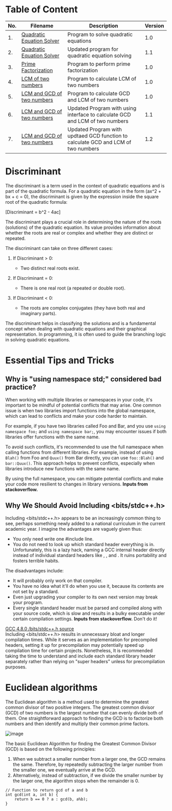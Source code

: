 # Table of Content

| No. | Filename                                             | Description                                      | Version |
|-----|------------------------------------------------------|--------------------------------------------------|---------|
| 1.  | [Quadratic Equation Solver ](./Quadratic_Equation_Solver_V1.0.cpp) | Program to solve quadratic equations     | 1.0     |
| 2.  | [Quadratic Equation Solver](./Quadratic_Equation_Solver_V1.1.cpp) | Updated program for quadratic equation solving     | 1.1     |
| 3.  | [Prime Factorization](./Prime_Factorization_V1.0.cpp) | Program to perform prime factorization            | 1.0     |
| 4.  | [LCM of two numbers](./LCM_two_numbers_V1.0.cpp)         | Program to calculate LCM of two numbers           | 1.0     |
| 5.  | [LCM and GCD of two numbers](./GCD_two_numbers_V1.0.cpp)         | Program to calculate GCD and LCM of two numbers           | 1.0     |
| 6.  | [LCM and GCD of two numbers](./GCD_LCM_two_numbers_V1.1.cpp) | Updated Program with using interface to calculate GCD and LCM of two numbers   | 1.1     |
| 7.  | [LCM and GCD of two numbers](./GCD_LCM_two_numbers_V1.2.cpp) | Updated Program with updtaed GCD function to calculate GCD and LCM of two numbers      | 1.2     |

# Discriminant

The discriminant is a term used in the context of quadratic equations and is part of the quadratic formula. For a quadratic equation in the form (ax^2 + bx + c = 0), the discriminant is given by the expression inside the square root of the quadratic formula:

[Discriminant = b^2 - 4ac]

The discriminant plays a crucial role in determining the nature of the roots (solutions) of the quadratic equation. Its value provides information about whether the roots are real or complex and whether they are distinct or repeated.

The discriminant can take on three different cases:

1. If Discriminant > 0:
   - Two distinct real roots exist.

2. If Discriminant = 0:
   - There is one real root (a repeated or double root).

3. If Discriminant < 0:
   - The roots are complex conjugates (they have both real and imaginary parts).

The discriminant helps in classifying the solutions and is a fundamental concept when dealing with quadratic equations and their graphical representation. In programming, it is often used to guide the branching logic in solving quadratic equations.

# Essential Tips and Tricks

## **Why is "using namespace std;" considered bad practice?**

When working with multiple libraries or namespaces in your code, it's important to be mindful of potential conflicts that may arise. One common issue is when two libraries import functions into the global namespace, which can lead to conflicts and make your code harder to maintain.

For example, if you have two libraries called Foo and Bar, and you use `using namespace foo;` and `using namespace bar;`, you may encounter issues if both libraries offer functions with the same name.

To avoid such conflicts, it's recommended to use the full namespace when calling functions from different libraries. For example, instead of using `Blah()` from Foo and `Quux()` from Bar directly, you can use `foo::Blah()` and `bar::Quux()`. This approach helps to prevent conflicts, especially when libraries introduce new functions with the same name.

By using the full namespace, you can mitigate potential conflicts and make your code more resilient to changes in library versions.
**Inputs from stackoverflow.**

## Why We  Should Avoid Including <bits/stdc++.h>

Including <bits/stdc++.h> appears to be an increasingly common thing to see, perhaps something newly added to a national curriculum in the current academic year.
I imagine the advantages are vaguely given thus:
- You only need write one #include line.
- You do not need to look up which standard header everything is in.
Unfortunately, this is a lazy hack, naming a GCC internal header directly instead of individual standard headers like <string>, <iostream>, and <vector>. It ruins portability and fosters terrible habits.

The disadvantages include:
- It will probably only work on that compiler.
- You have no idea what it'll do when you use it, because its contents are not set by a standard.
- Even just upgrading your compiler to its own next version may break your program.
- Every single standard header must be parsed and compiled along with your source code, which is slow and results in a bulky executable under certain compilation settings. **Inputs from stackoverflow.**
Don't do it!

[GCC 4.8.0 /bits/stdc++.h source](https://gcc.gnu.org/onlinedocs/gcc-4.8.0/libstdc++/api/a01541_source.html)
<br>
Including <bits/stdc++.h> results in unnecessary bloat and longer compilation times. While it serves as an implementation for precompiled headers, setting it up for precompilation may potentially speed up compilation time for certain projects. Nonetheless, It is recommended taking the time to understand and include each standard library header separately rather than relying on "super headers" unless for precompilation purposes.

# Euclidean algorithms 

The Euclidean algorithm is a method used to determine the greatest common divisor of two positive integers. The greatest common divisor (GCD) of two numbers is the largest number that can evenly divide both of them. One straightforward approach to finding the GCD is to factorize both numbers and then identify and multiply their common prime factors.

![image](https://github.com/nitishhsinghhh/Tips-and-Tricks-Programming-using-Cpp/assets/93253740/a91c9d63-3a4f-4175-97c9-abda1084f2ae)

The basic Euclidean Algorithm for finding the Greatest Common Divisor (GCD) is based on the following principles:

1. When we subtract a smaller number from a larger one, the GCD remains the same. Therefore, by repeatedly subtracting the larger number from the smaller one, we eventually arrive at the GCD.
2. Alternatively, instead of subtraction, if we divide the smaller number by the larger one, the algorithm stops when the remainder is 0.

```
// Function to return gcd of a and b
int gcd(int a, int b) {
    return b == 0 ? a : gcd(b, a%b);
}
```



